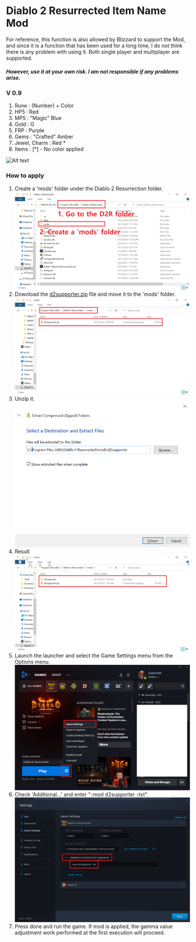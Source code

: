 # Diablo 2 Resurrected Item Name Mod

For reference, this function is also allowed by Blizzard to support the Mod, and since it is a function that has been used for a long time, I do not think there is any problem with using it.
Both single player and multiplayer are supported.

##### However, use it at your own risk. I am not responsible if any problems arise.



### V 0.9

1. Rune : (Number) + Color
2. HP5 : Red
3. MP5 : "Magic" Blue
4. Gold : G
5. FRP : Purple
6. Gems : "Crafted" Amber
7. Jewel, Charm : Red *
8. Items : [*] - No color applied

![Alt text](Screenshot001.png "Optional title")

### How to apply 

1. Create a 'mods' folder under the Diablo 2 Resurrection folder. 
![Alt text](h1.png "Optional title")
2. Download the [d2supporter.zip](https://github.com/kaki104/D2Supporter.Mod/blob/master/d2supporter.zip) file and move it to the 'mods' folder. 
![Alt text](h2.png "Optional title")
3. Unzip it. 
![Alt text](h3.png "Optional title")
4. Result
![Alt text](h4.png "Optional title")
5. Launch the launcher and select the Game Settings menu from the Options menu. 
![Alt text](h5.png "Optional title")
6. Check 'Additional...' and enter "-mod d2supporter -txt". 
![Alt text](h6.png "Optional title")
7. Press done and run the game. If mod is applied, the gamma value adjustment work performed at the first execution will proceed. 